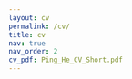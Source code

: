 ```yaml
---
layout: cv
permalink: /cv/
title: cv
nav: true
nav_order: 2
cv_pdf: Ping_He_CV_Short.pdf
---
```

